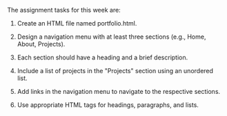 The assignment tasks for this week are:

1. Create an HTML file named portfolio.html.

2. Design a navigation menu with at least three sections (e.g., Home, About, Projects).

3. Each section should have a heading and a brief description.

4. Include a list of projects in the "Projects" section using an unordered list.

5. Add links in the navigation menu to navigate to the respective sections.

6. Use appropriate HTML tags for headings, paragraphs, and lists.
